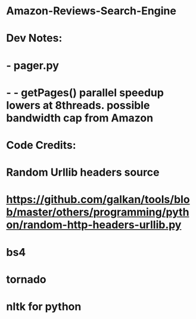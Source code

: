 # Amazon-Reviews-Search-Engine
#
# Dev Notes:
# - pager.py
# - - getPages() parallel speedup lowers at 8threads. possible bandwidth cap from Amazon
#
#
#
#
#
#

# Code Credits:
#
# Random Urllib headers source
# https://github.com/galkan/tools/blob/master/others/programming/python/random-http-headers-urllib.py
#
# bs4
# tornado
# nltk for python
